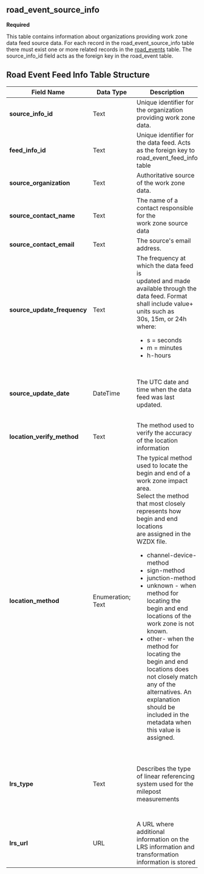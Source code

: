 ## road_event_source_info
**Required**

This table contains information about organizations providing work zone data feed source data.  For each record in the road_event_source_info table there must exist one or more related records in the [road_events](/feed-content/data-tables/road_events.md) table. The source_info_id field acts as the foreign key in the road_event table.

## Road Event Feed Info Table Structure
Field Name | Data Type | Description | Conformance | Notes
---------- | --------- | ---------------- | ----------- | -----
**source_info_id** | Text | Unique identifier for the organization providing work zone data. | Required | 
**feed_info_id** | Text | Unique identifier for the data feed. Acts as the foreign key to road_event_feed_info table | Required | 
**source_organization** | Text | Authoritative source of the work zone data. | Required | Example: County DOT
**source_contact_name** | Text | The name of a contact responsible for the<br>work zone source data | Required | Example: Jo Help
**source_contact_email** | Text | The source's email address.  | Required |
**source_update_frequency** | Text | The frequency at which the data feed is<br>updated and made available through the<br>data feed. Format shall include value+<br>units such as<br>30s, 15m, or 24h where:<ul><li>s = seconds</li><li>m = minutes</li><li>h-hours</li></ul> | Optional | Example 30s<br>15m<br>24h
**source_update_date** | DateTime | The UTC date and time when the data feed was last updated. | Required | All date/time formats shall use ISO 8601 Data elements and interchange formats – Information interchange. Example: `2016-11-03T19:37:00Z`
**location_verify_method** | Text | The method used to verify the accuracy of the location information | Required | Example Survey accurate GPS equipment accurate to 0.1 cm
**location_method** | Enumeration; Text | The typical method used to locate the<br>begin and end of a work zone impact area.<br>Select the method that most closely<br>represents how begin and end locations<br>are assigned in the WZDX file.<ul><li>channel-device-method</li><li>sign-method</li><li>junction-method</li><li>unknown - when method for<br>locating the begin and end<br>locations of the work zone is not known.</li><li>other- when the method for<br>locating the begin and end<br>locations does not closely match any of the alternatives. An explanation<br>should be included in the<br>metadata when this value is assigned.</li></ul>  | Required | Example: channel-device-method
**lrs_type** | Text |Describes the type of linear referencing<br>system used for the milepost<br>measurements | Required | Example Use of milemarkers posted by the<br>roadways. These are registered<br>to a dynamic segmentation of<br>statewide LRS basemap.
**lrs_url** | URL |A URL where additional information on the<br>LRS information and transformation<br>information is stored | Optional | Example https://aaa.bbb.com/lrs
